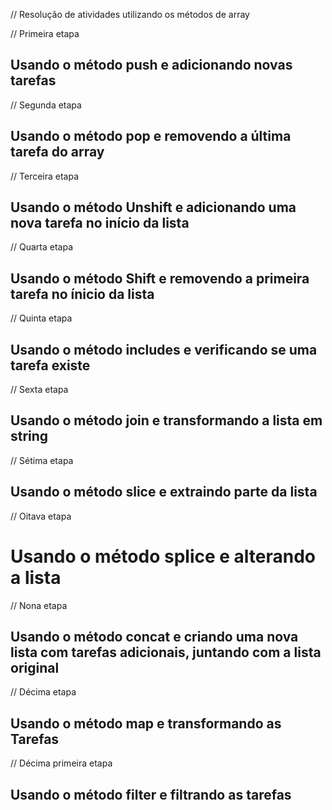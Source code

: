 // Resolução de atividades utilizando os métodos de array

// Primeira etapa

## Usando o método push e adicionando novas tarefas

// Segunda etapa

## Usando o método pop e removendo a última tarefa do array

// Terceira etapa 

## Usando o método Unshift e adicionando uma nova tarefa no início da lista

// Quarta etapa 

## Usando o método Shift e removendo a primeira tarefa no ínicio da lista

// Quinta etapa

## Usando o método includes e verificando se uma tarefa existe 

// Sexta etapa 

## Usando o método join e transformando a lista em string

// Sétima etapa

## Usando o método slice e extraindo parte da lista

// Oitava etapa

# Usando o método splice e alterando a lista 

// Nona etapa

## Usando o método concat e criando uma nova lista com tarefas adicionais, juntando com a lista original

// Décima etapa 

## Usando o método map e transformando as Tarefas

// Décima primeira etapa

## Usando o método filter e filtrando as tarefas